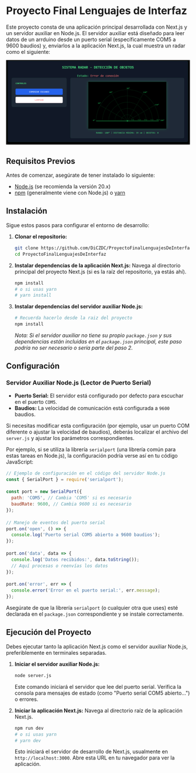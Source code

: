# Proyecto Final Lenguajes de Interfaz

Este proyecto consta de una aplicación principal desarrollada con Next.js y un servidor auxiliar en Node.js. El servidor auxiliar está diseñado para leer datos de un arrduino desde un puerto serial (específicamente COM5 a 9600 baudios) y, enviarlos a la aplicación Next.js, la cual muestra un radar como el siguiente:

![Captura de pantalla del sistema de radar](image.png)

## Requisitos Previos

Antes de comenzar, asegúrate de tener instalado lo siguiente:
- [Node.js](https://nodejs.org/) (se recomienda la versión 20.x)
- [npm](https://www.npmjs.com/) (generalmente viene con Node.js) o [yarn](https://yarnpkg.com/)

## Instalación

Sigue estos pasos para configurar el entorno de desarrollo:

1.  **Clonar el repositorio:**
    ```bash
    git clone https://github.com/DiCZDC/ProyectoFinalLenguajesDeInterfaz.git
    cd ProyectoFinalLenguajesDeInterfaz
    ```

2.  **Instalar dependencias de la aplicación Next.js:**
    Navega al directorio principal del proyecto Next.js (si es la raíz del repositorio, ya estás ahí).
    ```bash
    npm install
    # o si usas yarn
    # yarn install
    ```

3.  **Instalar dependencias del servidor auxiliar Node.js:**
    ```bash
    # Recuerda hacerlo desde la raiz del proyecto
    npm install
    ```
    *Nota: Si el servidor auxiliar no tiene su propio `package.json` y sus dependencias están incluidas en el `package.json` principal, este paso podría no ser necesario o sería parte del paso 2.*

## Configuración

### Servidor Auxiliar Node.js (Lector de Puerto Serial)

-   **Puerto Serial:** El servidor está configurado por defecto para escuchar en el puerto `COM5`.
-   **Baudios:** La velocidad de comunicación está configurada a `9600` baudios.

Si necesitas modificar esta configuración (por ejemplo, usar un puerto COM diferente o ajustar la velocidad de baudios), deberás localizar el archivo del `server.js` y ajustar los parámetros correspondientes.

Por ejemplo, si se utiliza la librería `serialport` (una librería común para estas tareas en Node.js), la configuración podría verse así en tu código JavaScript:
```javascript
// Ejemplo de configuración en el código del servidor Node.js
const { SerialPort } = require('serialport');

const port = new SerialPort({
  path: 'COM5', // Cambia 'COM5' si es necesario
  baudRate: 9600, // Cambia 9600 si es necesario
});

// Manejo de eventos del puerto serial
port.on('open', () => {
  console.log('Puerto serial COM5 abierto a 9600 baudios');
});

port.on('data', data => {
  console.log('Datos recibidos:', data.toString());
  // Aquí procesas o reenvías los datos
});

port.on('error', err => {
  console.error('Error en el puerto serial:', err.message);
});
```
Asegúrate de que la librería `serialport` (o cualquier otra que uses) esté declarada en el `package.json` correspondiente y se instale correctamente.

## Ejecución del Proyecto

Debes ejecutar tanto la aplicación Next.js como el servidor auxiliar Node.js, preferiblemente en terminales separadas.

1.  **Iniciar el servidor auxiliar Node.js:**
    ```bash
    node server.js
    ```
    Este comando iniciará el servidor que lee del puerto serial. Verifica la consola para mensajes de estado (como "Puerto serial COM5 abierto...") o errores.

2.  **Iniciar la aplicación Next.js:**
    Navega al directorio raíz de la aplicación Next.js.
    ```bash
    npm run dev
    # o si usas yarn
    # yarn dev
    ```
    Esto iniciará el servidor de desarrollo de Next.js, usualmente en `http://localhost:3000`. Abre esta URL en tu navegador para ver la aplicación.

